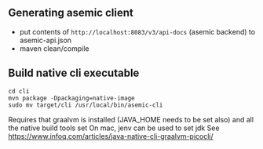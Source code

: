 ## Generating asemic client

- put contents of `http://localhost:8083/v3/api-docs` (asemic backend) to asemic-api.json
- maven clean/compile

## Build native cli executable

```shell
cd cli
mvn package -Dpackaging=native-image
sudo mv target/cli /usr/local/bin/asemic-cli
```

Requires that graalvm is installed (JAVA_HOME needs to be set also) and all the native build tools set
On mac, jenv can be used to set jdk
See https://www.infoq.com/articles/java-native-cli-graalvm-picocli/

